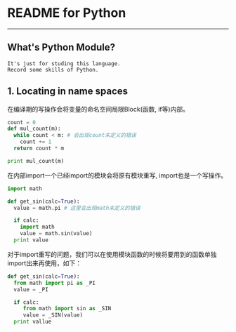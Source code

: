 # **README for Python**
***

## **What's Python Module?**
    It's just for studing this language.
    Record some skills of Python.

## **1. Locating in name spaces**
在编译期的写操作会将变量的命名空间局限Block(函数, if等)内部。
```python
count = 0
def mul_count(m):
  while count < m: # 会出现count未定义的错误
    count += 1
  return count * m

print mul_count(m)
```
在内部import一个已经import的模块会将原有模块重写, import也是一个写操作。
```python
import math

def get_sin(calc=True):
  value = math.pi # 这里会出现math未定义的错误

  if calc:
    import math
    value = math.sin(value)
  print value
```
对于import重写的问题，我们可以在使用模块函数的时候将要用到的函数单独import出来再使用，如下：
```python
def get_sin(calc=True):
  from math import pi as _PI
  value = _PI

  if calc:
     from math import sin as _SIN
     value = _SIN(value)
  print vallue
```
